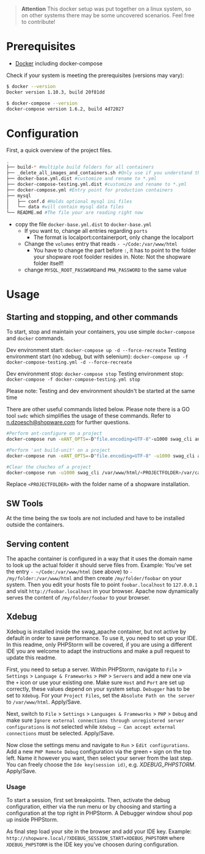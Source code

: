 > __Attention__
> This docker setup was put together on a linux system, so on other systems there may be some uncovered scenarios. Feel free to contribute!

# Prerequisites

- [Docker](https://docs.docker.com/) including docker-compose

Check if your system is meeting the prerequisites (versions may vary):

```bash
$ docker --version                                                                                                                                                                                           2.2.3
Docker version 1.10.3, build 20f81dd
```

```bash
$ docker-compose --version                                                                                                                                                                                   2.2.3
docker-compose version 1.6.2, build 4d72027
```

# Configuration

First, a quick overview of the project files.

```bash
.
├── build-* #multiple build folders for all containers
├── _delete_all_images_and_containers.sh #Only use if you understand the source
├── docker-base.yml.dist #customize and rename to *.yml
├── docker-compose-testing.yml.dist #customize and rename to *.yml
├── docker-compose.yml #Entry point for production containers
├── mysql
│   ├── conf.d #Holds optional mysql ini files
│   └── data #will contain mysql data files
└── README.md #The file your are reading right now

```

- copy the file `docker-base.yml.dist` to `docker-base.yml`
  - If you want to, change all entries regarding `ports`
    - The format is localport:containerport, only change the localport
  - Change the `volumes` entry that reads `- ~/Code:/var/www/html`
    - You have to change the part before `:`, it has to point to the folder your shopware root foolder resides in. Note: Not the shopware folder itself!
  - change `MYSQL_ROOT_PASSWORD`and `PMA_PASSWORD` to the same value

# Usage

## Starting and stopping, and other commands

To start, stop and maintain your containers, you use simple `docker-compose` and `docker` commands.

Dev environment start: `docker-compose up -d --force-recreate`
Testing environment start (no xdebug, but with selenium): `docker-compose up -f docker-compose-testing.yml -d --force-recreate`

Dev environment stop: `docker-compose stop`
Testing environment stop: `docker-compose -f docker-compose-testing.yml stop`

Please note: Testing and dev environment shouldn't be started at the same time

There are other useful commands listed below. Please note there is a GO tool `swdc` which simplifies the usage of these commands. Refer to n.dzoesch@shopware.com for further questions.

```bash
#Perform ant-configure on a project
docker-compose run -eANT_OPTS=-D"file.encoding=UTF-8"-u1000 swag_cli ant -f /var/www/html/<PROJECTFOLDER>/build/build.xml configure

#Perform 'ant build-unit' on a project
docker-compose run -eANT_OPTS=-D"file.encoding=UTF-8" -u1000 swag_cli ant -f /var/www/html/<PROJECTFOLDER>/build/build.xml build-unit

#Clear the chaches of a project
docker-compose run -u1000 swag_cli /var/www/html/<PROJECTFOLDER>/var/cache/clear_cache.sh

```

Replace `<PROJECTFOLDER>` with the folder name of a shopware installation.

## SW Tools

At the time being the sw tools are not included and have to be installed outside the containers.

## Serving content

The apache container is configured in a way that it uses the domain name to look up the actual folder it should serve files from. Example: You've set the entry `- ~/Code:/var/www/html` (see above) to `- /my/folder:/var/www/html` and then create `/my/folder/foobar` on your system. Then you edit your hosts file to point `foobar.localhost` to `127.0.0.1` and visit `http://foobar.localhost` in your browser. Apache now dynamically serves the content of `/my/folder/foobar` to your browser.

## Xdebug

Xdebug is installed inside the swag_apache container, but not active by default in order to save performance.
To use it, you need to set up your IDE. In this readme, only PHPStorm will be covered, if you are using a different IDE you are welcome to adapt the instructions and make a pull request to update this readme.

First, you need to setup a server. Within PHPStorm, navigate to `File` > `Settings` > `Language & Frameworks` > `PHP` > `Servers` and add a new one via the `+` icon or use your existing one.
Make sure `Host` and `Port` are set up correctly, these values depend on your system setup. `Debugger` has to be set to `Xdebug`.
For your `Project Files`, set the `Absolute Path on the server` to `/var/www/html`. Apply/Save.

Next, switch to `File` > `Settings` > `Languages & Frameworks` > `PHP` > `Debug` and make sure `Ignore external connections through unregistered server configurations` is _not_ selected while `Xdebug – Can accept external connections` must be selected. Apply/Save.

Now close the settings menu and navigate to `Run` > `Edit configurations`. Add a new `PHP Remote Debug` configuration via the green `+` sign on the top left.
Name it however you want, then select your server from the last step. You can freely choose the `Ide key(session id)`, e.g. _XDEBUG_PHPSTORM_. Apply/Save.

### Usage

To start a session, first set breakpoints. Then, activate the debug configuration, either via the run menu or by choosing and starting a configuration at the top right in PHPStorm. A Debugger window shoul pop up inside PHPStorm.

As final step load your site in the browser and add your IDE key. Example: `http://shopware.local/?XDEBUG_SESSION_START=XDEBUG_PHPSTORM` where `XDEBUG_PHPSTORM` is the IDE key you've choosen during configuration.